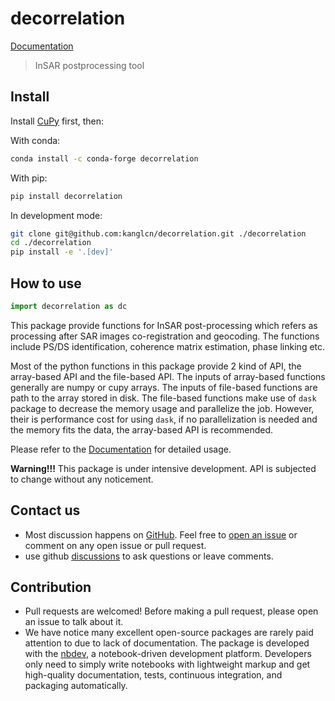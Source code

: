 decorrelation
================

<!-- WARNING: THIS FILE WAS AUTOGENERATED! DO NOT EDIT! -->

[Documentation](https://kanglcn.github.io/decorrelation)

> InSAR postprocessing tool

## Install

Install
[CuPy](https://docs.cupy.dev/en/stable/install.html#installation) first,
then:

With conda:

``` bash
conda install -c conda-forge decorrelation
```

With pip:

``` bash
pip install decorrelation
```

In development mode:

``` bash
git clone git@github.com:kanglcn/decorrelation.git ./decorrelation
cd ./decorrelation
pip install -e '.[dev]'
```

## How to use

``` python
import decorrelation as dc
```

This package provide functions for InSAR post-processing which refers as
processing after SAR images co-registration and geocoding. The functions
include PS/DS identification, coherence matrix estimation, phase linking
etc.

Most of the python functions in this package provide 2 kind of API, the
array-based API and the file-based API. The inputs of array-based
functions generally are numpy or cupy arrays. The inputs of file-based
functions are path to the array stored in disk. The file-based functions
make use of `dask` package to decrease the memory usage and parallelize
the job. However, their is performance cost for using `dask`, if no
parallelization is needed and the memory fits the data, the array-based
API is recommended.

Please refer to the
[Documentation](https://kanglcn.github.io/decorrelation) for detailed
usage.

**Warning!!!** This package is under intensive development. API is
subjected to change without any noticement.

## Contact us

- Most discussion happens on
  [GitHub](https://github.com/kanglcn/decorrelation). Feel free to [open
  an issue](https://github.com/kanglcn/decorrelation/issues/new) or
  comment on any open issue or pull request.
- use github
  [discussions](https://github.com/kanglcn/decorrelation/discussions) to
  ask questions or leave comments.

## Contribution

- Pull requests are welcomed! Before making a pull request, please open
  an issue to talk about it.
- We have notice many excellent open-source packages are rarely paid
  attention to due to lack of documentation. The package is developed
  with the [nbdev](https://nbdev.fast.ai/), a notebook-driven
  development platform. Developers only need to simply write notebooks
  with lightweight markup and get high-quality documentation, tests,
  continuous integration, and packaging automatically.
